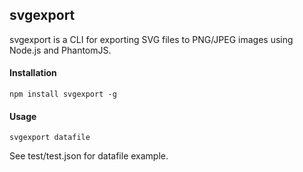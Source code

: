 ## svgexport

svgexport is a CLI for exporting SVG files to PNG/JPEG images using Node.js and PhantomJS.

#### Installation
```
npm install svgexport -g
```

#### Usage
```
svgexport datafile
```

See test/test.json for datafile example.